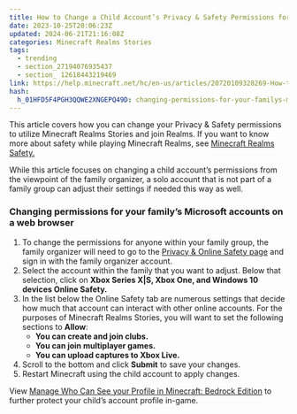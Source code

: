 ```yaml
---
title: How to Change a Child Account’s Privacy & Safety Permissions for Minecraft Realms Stories
date: 2023-10-25T20:06:23Z
updated: 2024-06-21T21:16:08Z
categories: Minecraft Realms Stories
tags:
  - trending
  - section_27194076935437
  - section_ 12618443219469
link: https://help.minecraft.net/hc/en-us/articles/20720109328269-How-to-Change-a-Child-Account-s-Privacy-Safety-Permissions-for-Minecraft-Realms-Stories
hash:
  h_01HFD5F4PGH3QQWE2XNGEPQ49D: changing-permissions-for-your-familys-microsoft-accounts-on-a-web-browser
---
```


This article covers how you can change your Privacy & Safety permissions to utilize Minecraft Realms Stories and join Realms. If you want to know more about safety while playing Minecraft Realms, see [Minecraft Realms Safety.](../General-Safety/Minecraft-Realms-Safety.md)

While this article focuses on changing a child account’s permissions from the viewpoint of the family organizer, a solo account that is not part of a family group can adjust their settings if needed this way as well.

### Changing permissions for your family’s Microsoft accounts on a web browser

1.  To change the permissions for anyone within your family group, the family organizer will need to go to the [Privacy & Online Safety page](https://account.xbox.com/en-us/settings?gamertag=REV+X+SHADOWS&activetab=main%3aprivacytab) and sign in with the family organizer account. 
2.  Select the account within the family that you want to adjust. Below that selection, click on **Xbox Series X\|S, Xbox One, and Windows 10 devices Online Safety.**
3.  In the list below the Online Safety tab are numerous settings that decide how much that account can interact with other online accounts. For the purposes of Minecraft Realms Stories, you will want to set the following sections to **Allow**:
    - **You can create and join clubs.**
    - **You can join multiplayer games.**
    - **You can upload captures to Xbox Live.**
4.  Scroll to the bottom and click **Submit** to save your changes. 
5.  Restart Minecraft using the child account to apply changes.

  
View [Manage Who Can See your Profile in Minecraft: Bedrock Edition](../Account-Settings/Manage-Your-Profile-on-Minecraft-Bedrock-Edition.md) to further protect your child’s account profile in-game.
